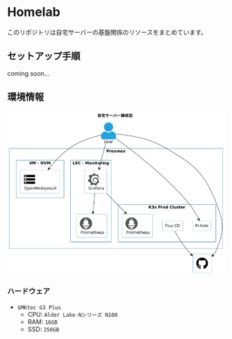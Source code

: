 # Homelab

このリポジトリは自宅サーバーの基盤関係のリソースをまとめています。

## セットアップ手順

coming soon...

## 環境情報

![Diagram](./docs/diagram.png)

### ハードウェア

- `GMKtec G3 Plus`
  - CPU: `Alder Lake-Nシリーズ N100`
  - RAM: `16GB`
  - SSD: `256GB`
